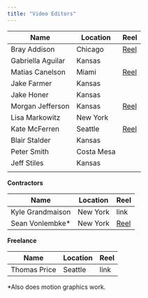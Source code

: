 ```yaml
---
title: "Video Editors"
---
```

| Name              | Location   | Reel                                 |
| ----------------- | ---------- | ------------------------------------ |
| Bray Addison      | Chicago    | [Reel](https://f.io/qYA3NCjC)        |
| Gabriella Aguilar | Kansas     |                                      |
| Matias Canelson   | Miami      | [Reel](https://f.io/HMF5hl7f)        |
| Jake Farmer       | Kansas     |                                      |
| Jake Honer        | Kansas     |                                      |
| Morgan Jefferson  | Kansas     | [Reel](https://f.io/JZ0OXtAm)        |
| Lisa Markowitz    | New York   |                                      |
| Kate McFerren     | Seattle    | [Reel](https://youtu.be/T3RBV0IJHlk) |
| Blair Stalder     | Kansas     |                                      |
| Peter Smith       | Costa Mesa |                                      |
| Jeff Stiles       | Kansas     |                                      |
|                   |            |                                      |

**Contractors**

Name | Location | Reel
--|--|--
Kyle Grandmaison | New York | link
Sean Vonlembke* | New York | [Reel](https://vimeo.com/450133249)

**Freelance**

| Name           | Location | Reel |
| -------------- | -------- | ---- |
| Thomas Price   | Seattle  | link |

*Also does motion graphics work.